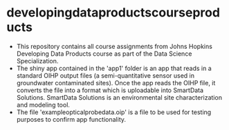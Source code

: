 # developingdataproductscourseproducts

- This repository contains all course assignments from Johns Hopkins Developing Data Products course as part of the Data Science Specialization.
- The shiny app contained in the 'app1' folder is an app that reads in a standard OIHP output files (a semi-quantitative sensor used in groundwater contaminated sites).  Once the app reads the OIHP file, it converts the file into a format which is uploadable into SmartData Solutions.  SmartData Solutions is an environmental site characterization and modeling tool.
- The file 'exampleopticalprobedata.oip' is a file to be used for testing purposes to confirm app functionality.
